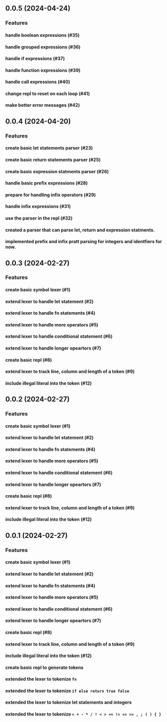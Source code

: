 ## 0.0.5 (2024-04-24)

### Features

#### handle boolean expressions (#35)

#### handle grouped expressions (#36)

#### handle if expressions (#37)

#### handle function expressions (#39)

#### handle call expressions (#40)

#### change repl to reset on each loop (#41)

#### make better error messages (#42)

## 0.0.4 (2024-04-20)

### Features

#### create basic let statements parser (#23)

#### create basic return statements parser (#25)

#### create basic expression statments parser (#26)

#### handle basic prefix expressions (#28)

#### prepare for handling infix operators (#29)

#### handle infix expressions (#31)

#### use the parser in the repl (#32)

#### created a parser that can parse let, return and expression statments.

#### implemented prefix and infix pratt parsing for integers and identfiers for now.

## 0.0.3 (2024-02-27)

### Features

#### create basic symbol lexer (#1)

#### extend lexer to handle let statement (#2)

#### extend lexer to handle fn statements (#4)

#### extend lexer to handle more operators (#5)

#### extend lexer to handle conditional statement (#6)

#### extend lexer to handle longer opeartors (#7)

#### create basic repl (#8)

#### extend lexer to track line, column and length of a token (#9)

#### include illegal literal into the token (#12)

## 0.0.2 (2024-02-27)

### Features

#### create basic symbol lexer (#1)

#### extend lexer to handle let statement (#2)

#### extend lexer to handle fn statements (#4)

#### extend lexer to handle more operators (#5)

#### extend lexer to handle conditional statement (#6)

#### extend lexer to handle longer opeartors (#7)

#### create basic repl (#8)

#### extend lexer to track line, column and length of a token (#9)

#### include illegal literal into the token (#12)

## 0.0.1 (2024-02-27)

### Features

#### create basic symbol lexer (#1)

#### extend lexer to handle let statement (#2)

#### extend lexer to handle fn statements (#4)

#### extend lexer to handle more operators (#5)

#### extend lexer to handle conditional statement (#6)

#### extend lexer to handle longer opeartors (#7)

#### create basic repl (#8)

#### extend lexer to track line, column and length of a token (#9)

#### include illegal literal into the token (#12)

#### create basic repl to generate tokens

#### extended the lexer to tokenize `fn`

#### extended the lexer to tokenize `if else return true false`

#### extended the lexer to tokenize let statements and integers

#### extended the lexer to tokenize `= + - * / ! < > == != <= >= , ; ( ) { }`
